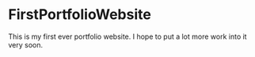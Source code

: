 # FirstPortfolioWebsite

This is my first ever portfolio website. I hope to put a lot more work into it very soon.

